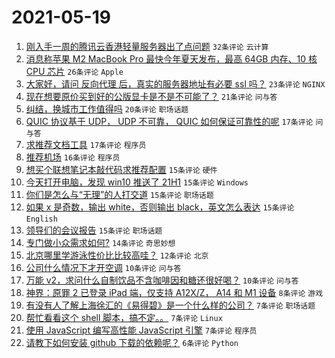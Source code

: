 # 2021-05-19

1. [刚入手一周的腾讯云香港轻量服务器出了点问题](https://www.v2ex.com/t/777843) `32条评论` `云计算`
1. [消息称苹果 M2 MacBook Pro 最快今年夏天发布，最高 64GB 内存、10 核 CPU 芯片](https://www.v2ex.com/t/777817) `26条评论` `Apple`
1. [大家好，请问 反向代理 后，真实的服务器地址有必要 ssl 吗？](https://www.v2ex.com/t/777808) `23条评论` `NGINX`
1. [现在想要原价买到好的公版显卡是不是不可能了？](https://www.v2ex.com/t/777816) `21条评论` `问与答`
1. [纠结，换城市工作值得吗](https://www.v2ex.com/t/777821) `20条评论` `职场话题`
1. [QUIC 协议基于 UDP， UDP 不可靠， QUIC 如何保证可靠性的呢](https://www.v2ex.com/t/777845) `17条评论` `问与答`
1. [求推荐文档工具](https://www.v2ex.com/t/777838) `17条评论` `程序员`
1. [推荐机场](https://www.v2ex.com/t/777864) `16条评论` `程序员`
1. [想买个联想笔记本敲代码求推荐配置](https://www.v2ex.com/t/777859) `15条评论` `硬件`
1. [今天打开电脑，发现 win10 推送了 21H1](https://www.v2ex.com/t/777842) `15条评论` `Windows`
1. [你们是怎么与“无理”的人打交道](https://www.v2ex.com/t/777841) `15条评论` `职场话题`
1. [如果 x 是奇数，输出 white，否则输出 black，英文怎么表达](https://www.v2ex.com/t/777828) `15条评论` `English`
1. [领导们的会议报告](https://www.v2ex.com/t/777827) `15条评论` `职场话题`
1. [专门做小众需求如何?](https://www.v2ex.com/t/777844) `14条评论` `奇思妙想`
1. [北京哪里学游泳性价比比较高哇？](https://www.v2ex.com/t/777863) `12条评论` `北京`
1. [公司什么情况下才开空调](https://www.v2ex.com/t/777870) `10条评论` `问与答`
1. [万能 v2，求问什么自制饮品不含咖啡因和糖还很好喝？](https://www.v2ex.com/t/777852) `10条评论` `问与答`
1. [神界：原罪 2 已登录 iPad 端，仅支持 A12X/Z， A14 和 M1 设备](https://www.v2ex.com/t/777856) `8条评论` `游戏`
1. [有没有人了解上海徐汇的《易得碧》是一个什么样的公司？](https://www.v2ex.com/t/777855) `7条评论` `职场话题`
1. [帮忙看看这个 shell 脚本，搞不定。。](https://www.v2ex.com/t/777848) `7条评论` `Linux`
1. [使用 JavaScript 编写高性能 JavaScript 引擎](https://www.v2ex.com/t/777829) `7条评论` `程序员`
1. [请教下如何安装 github 下载的依赖呢？](https://www.v2ex.com/t/777837) `6条评论` `Python`
